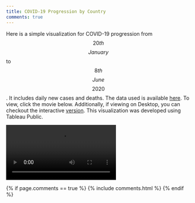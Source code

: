```yaml
---
title: COVID-19 Progression by Country
comments: true
---
```


<!-- Global site tag (gtag.js) - Google Analytics -->
<script async src="https://www.googletagmanager.com/gtag/js?id=UA-167411237-1"></script>
<script>
  window.dataLayer = window.dataLayer || [];
  function gtag(){dataLayer.push(arguments);}
  gtag('js', new Date());

  gtag('config', 'UA-167411237-1');
</script>

<script type="text/javascript" async
  src="https://cdn.mathjax.org/mathjax/latest/MathJax.js?config=TeX-MML-AM_CHTML">
</script>

Here is a simple visualization for COVID-19 progression from $$20th$$ $$January$$ to $$8th$$ $$June$$ $$2020$$. It includes daily new cases and deaths. The data used is available <a href="https://github.com/owid/covid-19-data" target="_blank" rel="nofollow noopener noreferrer">here</a>. To view, click the movie below. Additionally, if viewing on Desktop, you can checkout the interactive <a href="/proj_files/covid19.html" target="_blank" rel="nofollow">version</a>. This visualization was developed using Tableau Public.

 <video controls>
  <source src="/proj_files/COVID19.mov" type="video/mp4">
Your browser does not support the video tag.
</video> 

{% if page.comments == true %}
  {% include comments.html %}
{% endif %}


